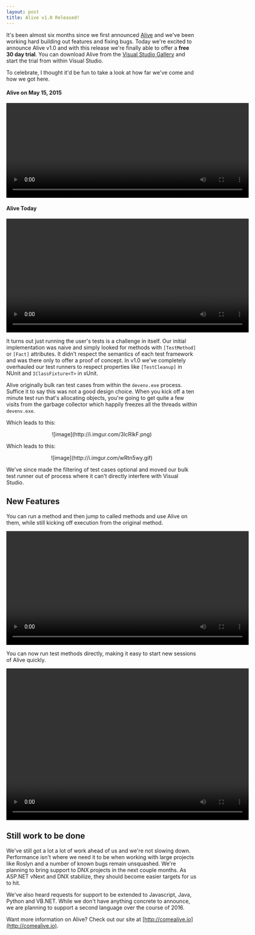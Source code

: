 ```yaml
---
layout: post
title: Alive v1.0 Released!
---
```

It's been almost six months since we first announced [Alive](http://comealive.io) and we've been working hard building out features and fixing bugs. Today we're excited to announce Alive v1.0 and with this release we're finally able to offer a **free 30 day trial**. You can download Alive from the [Visual Studio Gallery](https://visualstudiogallery.msdn.microsoft.com/4af8eb1a-c64f-4da8-9bf0-6835cf3e95c8) and start the trial from within Visual Studio.

To celebrate, I thought it'd be fun to take a look at how far we've come and how we got here.

#### Alive on May 15, 2015

<video autoplay loop width="640" height="250" preload>
		<source src="https://codeconnectcdn.blob.core.windows.net/cdn/blog/oldalive.mp4" type="video/mp4">
		<source src="https://codeconnectcdn.blob.core.windows.net/cdn/blog/oldalive.webm" type="video/webm">
</video>


#### Alive Today

<video autoplay loop width="640" height="300" preload>
		<source src="https://codeconnectcdn.blob.core.windows.net/cdn/blog/alivenew.mp4" type="video/mp4">
		<source src="https://codeconnectcdn.blob.core.windows.net/cdn/blog/alivenew.webm" type="video/webm">
</video>


It turns out just running the user's tests is a challenge in itself. Our initial implementation was naive and simply looked for methods with `[TestMethod]` or `[Fact]` attributes. It didn't respect the semantics of each test framework and was there only to offer a proof of concept. In v1.0 we've completely overhauled our test runners to respect properties like `[TestCleanup]` in NUnit and `IClassFixture<T>` in xUnit. 

Alive originally bulk ran test cases from within the `devenv.exe` process. Suffice it to say this was not a good design choice. When you kick off a ten minute test run that's allocating objects, you're going to get quite a few visits from the garbage collector which happily freezes all the threads within `devenv.exe`. 

Which leads to this:

<center>
![image](http://i.imgur.com/3lcRlkF.png)
</center>

Which leads to this:

<center>
![image](http://i.imgur.com/wRtn5wy.gif)
</center>

We've since made the filtering of test cases optional and moved our bulk test runner out of process where it can't directly interfere with Visual Studio.

## New Features

You can run a method and then jump to called methods and use Alive on them, while still kicking off execution from the original method.

<video autoplay loop width="640" height="300" preload>
		<source src="https://codeconnectcdn.blob.core.windows.net/cdn/blog/alive_continue.mp4" type="video/mp4">
		<source src="https://codeconnectcdn.blob.core.windows.net/cdn/blog/alive_continue.webm" type="video/webm">
</video>


You can now run test methods directly, making it easy to start new sessions of Alive quickly.

<video autoplay loop width="640" height="400" preload>
		<source src="https://codeconnectcdn.blob.core.windows.net/cdn/docs/TestMethod.mp4" type="video/mp4">
		<source src="https://codeconnectcdn.blob.core.windows.net/cdn/docs/TestMethod.webm" type="video/webm">
</video>


## Still work to be done

We've still got a lot a lot of work ahead of us and we're not slowing down. Performance isn't where we need it to be when working with large projects like Roslyn and a number of known bugs remain unsquashed. We're planning to bring support to DNX projects in the next couple months. As ASP.NET vNext and DNX stabilize, they should become easier targets for us to hit. 

We've also heard requests for support to be extended to Javascript, Java, Python and VB.NET. While we don't have anything concrete to announce, we are planning to support a second language over the course of 2016.

Want more information on Alive? Check out our site at [http://comealive.io](http://comealive.io).




